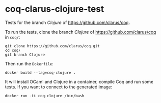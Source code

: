 # coq-clarus-clojure-test

Tests for the branch *Clojure* of https://github.com/clarus/coq.

To run the tests, clone the branch *Clojure* of https://github.com/clarus/coq in `coq/`:

    git clone https://github.com/clarus/coq.git
    cd coq/
    git branch Clojure

Then run the `Dokerfile`:

    docker build --tag=coq-clojure .

It will install OCaml and Clojure in a container, compile Coq and run some tests. If you want to connect to the generated image:

    docker run -ti coq-clojure /bin/bash